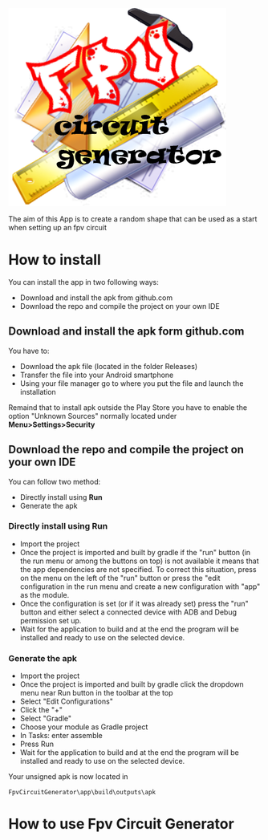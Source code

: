 ![Fpv circuit generator](Images/logo.png) 

The aim of this App is to create a random shape that can be used as a start when setting up an fpv circuit

# How to install

You can install the app in two following ways:

- Download and install the apk from github.com
- Download the repo and compile the project on your own IDE
	
## Download and install the apk form github.com

You have to:

- Download the apk file (located in the folder Releases) 
- Transfer the file into your Android smartphone
- Using your file manager go to where you put the file and launch the installation
	
Remaind that to install apk outside the Play Store you have to enable the option "Unknown Sources" normally located under **Menu>Settings>Security** 

## Download the repo and compile the project on your own IDE
You can follow two method:
- Directly install using **Run**
- Generate the apk 
### Directly install using Run
- Import the project
- Once the project is imported and built by gradle if the "run" button (in the run menu or among the buttons on top) is not available it means that the app dependencies are not specified. To correct this situation, press on the menu on the left of the "run" button or press the "edit configuration in the run menu and create a new configuration with "app" as the module. 
- Once the configuration is set (or if it was already set) press the "run" button and either select a connected device with ADB and Debug permission set up.
- Wait for the application to build and at the end the program will be installed and ready to use on the selected device.

### Generate the apk
- Import the project
- Once the project is imported and built by gradle click the dropdown menu near Run button in the toolbar at the top
- Select "Edit Configurations"
- Click the "+"
- Select "Gradle"
- Choose your module as Gradle project
- In Tasks: enter assemble
- Press Run
- Wait for the application to build and at the end the program will be installed and ready to use on the selected device.

Your unsigned apk is now located in

	FpvCircuitGenerator\app\build\outputs\apk
	
# How to use Fpv Circuit Generator
